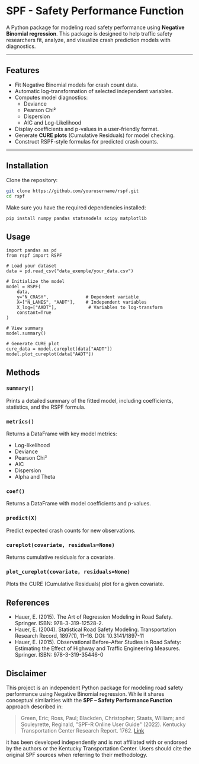 # SPF - Safety Performance Function

A Python package for modeling road safety performance using **Negative Binomial regression**. This package is designed to help traffic safety researchers fit, analyze, and visualize crash prediction models with diagnostics.

---

## Features

- Fit Negative Binomial models for crash count data.
- Automatic log-transformation of selected independent variables.
- Computes model diagnostics:
  - Deviance
  - Pearson Chi²
  - Dispersion
  - AIC and Log-Likelihood
- Display coefficients and p-values in a user-friendly format.
- Generate **CURE plots** (Cumulative Residuals) for model checking.
- Construct RSPF-style formulas for predicted crash counts.

---

## Installation

Clone the repository:

```bash
git clone https://github.com/yourusername/rspf.git
cd rspf
```

Make sure you have the required dependencies installed:

```
pip install numpy pandas statsmodels scipy matplotlib
```

## Usage

```
import pandas as pd
from rspf import RSPF

# Load your dataset
data = pd.read_csv("data_exemple/your_data.csv")

# Initialize the model
model = RSPF(
    data,
    y="N_CRASH",              # Dependent variable
    X=["N_LANES", "AADT"],    # Independent variables
    X_log=["AADT"],            # Variables to log-transform
    constant=True
)

# View summary
model.summary()

# Generate CURE plot
cure_data = model.cureplot(data["AADT"])
model.plot_cureplot(data["AADT"])

```

## Methods

### `summary()`

Prints a detailed summary of the fitted model, including coefficients, statistics, and the RSPF formula.

### `metrics()`

Returns a DataFrame with key model metrics:

* Log-likelihood
* Deviance
* Pearson Chi²
* AIC
* Dispersion
* Alpha and Theta

### `coef()`

Returns a DataFrame with model coefficients and p-values.

### `predict(X)`

Predict expected crash counts for new observations.

### `cureplot(covariate, residuals=None)`

Returns cumulative residuals for a covariate.

### `plot_cureplot(covariate, residuals=None)`

Plots the CURE (Cumulative Residuals) plot for a given covariate.

## References

- Hauer, E. (2015). The Art of Regression Modeling in Road Safety. Springer. ISBN: 978-3-319-12528-2.
- Hauer, E. (2004). Statistical Road Safety Modeling. Transportation Research Record, 1897(1), 11–16. DOI: 10.3141/1897-11
- Hauer, E. (2015). Observational Before–After Studies in Road Safety: Estimating the Effect of Highway and Traffic Engineering Measures. Springer. ISBN: 978-3-319-35446-0

## Disclaimer

This project is an independent Python package for modeling road safety performance using Negative Binomial regression. While it shares conceptual similarities with the **SPF – Safety Performance Function** approach described in:

> Green, Eric; Ross, Paul; Blackden, Christopher; Staats, William; and Souleyrette, Reginald, "SPF-R Online User Guide" (2022). Kentucky Transportation Center Research Report. 1762. [Link](https://uknowledge.uky.edu/ktc_researchreports/1762)

it has been developed independently and is not affiliated with or endorsed by the authors or the Kentucky Transportation Center. Users should cite the original SPF sources when referring to their methodology.
